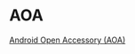 # AOA

[Android Open Accessory (AOA)](https://source.android.com/docs/core/interaction/accessories/protocol?hl=zh-cn)